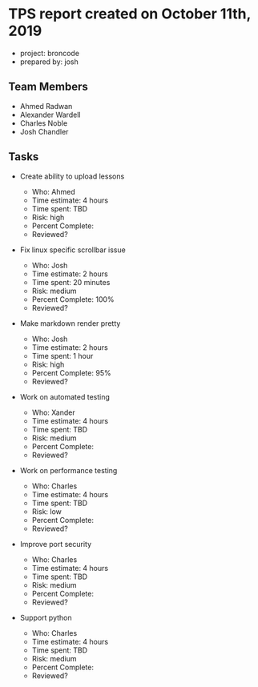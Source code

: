 # TPS report created on October 11th, 2019
* project: broncode
* prepared by: josh

## Team Members
* Ahmed Radwan
* Alexander Wardell
* Charles Noble
* Josh Chandler

## Tasks
* Create ability to upload lessons
    * Who: Ahmed
    * Time estimate: 4 hours
    * Time spent: TBD
    * Risk: high
    * Percent Complete:
    * Reviewed?

* Fix linux specific scrollbar issue
    * Who: Josh
    * Time estimate: 2 hours
    * Time spent: 20 minutes
    * Risk: medium
    * Percent Complete: 100%
    * Reviewed?

* Make markdown render pretty
    * Who: Josh
    * Time estimate: 2 hours
    * Time spent: 1 hour
    * Risk: high
    * Percent Complete: 95%
    * Reviewed?

* Work on automated testing
    * Who: Xander
    * Time estimate: 4 hours
    * Time spent: TBD
    * Risk: medium
    * Percent Complete:
    * Reviewed?

* Work on performance testing
    * Who: Charles
    * Time estimate: 4 hours
    * Time spent: TBD
    * Risk: low
    * Percent Complete:
    * Reviewed?

* Improve port security
    * Who: Charles
    * Time estimate: 4 hours
    * Time spent: TBD
    * Risk: medium
    * Percent Complete:
    * Reviewed?

* Support python
    * Who: Charles
    * Time estimate: 4 hours
    * Time spent: TBD
    * Risk: medium
    * Percent Complete:
    * Reviewed?
